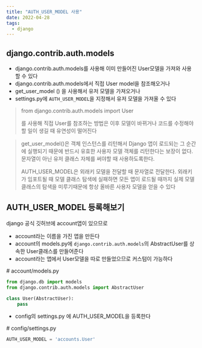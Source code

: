 ```yaml
---
title: "AUTH_USER_MODEL 사용"
date: 2022-04-28
tags:
  - django
---
```


## django.contrib.auth.models

- django.contrib.auth.models를 사용해 이미 만들어진 User모델을 가져와 사용할 수 있다
- django.contrib.auth.models에서 직접 User model을 참조해오거나
- get_user_model () 을 사용해서 유저 모델을 가져오거나
- settings.py에 `AUTH_USER_MODEL`을 지정해서 유저 모델을 가져올 수 있다

> from django.contrib.auth.models import User
>
> 를 사용해 직접 User를 참조하는 방법은 이후 모델이 바뀌거나 코드를 수정해야할 일이 생길 때 유연성이 떨어진다

> get_user_model()은 객체 인스턴스를 리턴해서 Django 앱이 로드되는 그 순간에 실행되기 때문에 반드시 유효한 사용자 모델 객체를 리턴한다는 보장이 없다.
> 문자열이 아닌 유저 클래스 자체를 써야할 때 사용하도록한다.
>
> AUTH_USER_MODEL은 외래키 모델을 전달할 때 문자열로 전달한다. 외래키가 임포트될 때 모델 클래스 탐색에 실패하면 모든 앱이 로드될 때까지 실제 모델 클래스의 탐색을 미루기때문에 항상 올바른 사용자 모델을 얻을 수 있다

## AUTH_USER_MODEL 등록해보기

django 공식 깃허브에 account앱이 있으므로

- account라는 이름을 가진 앱을 만든다
- account의 models.py에 `django.contrib.auth.models`의 AbstractUser를 상속한 User클래스를 만들어준다
- account라는 앱에서 User모델을 따로 만들었으므로 커스텀이 가능하다

\# account/models.py

```python
from django.db import models
from django.contrib.auth.models import AbstractUser

class User(AbstractUser):
    pass
```

- config의 settings.py 에 AUTH_USER_MODEL을 등록한다

\# config/settings.py

```python
AUTH_USER_MODEL = 'accounts.User'
```
